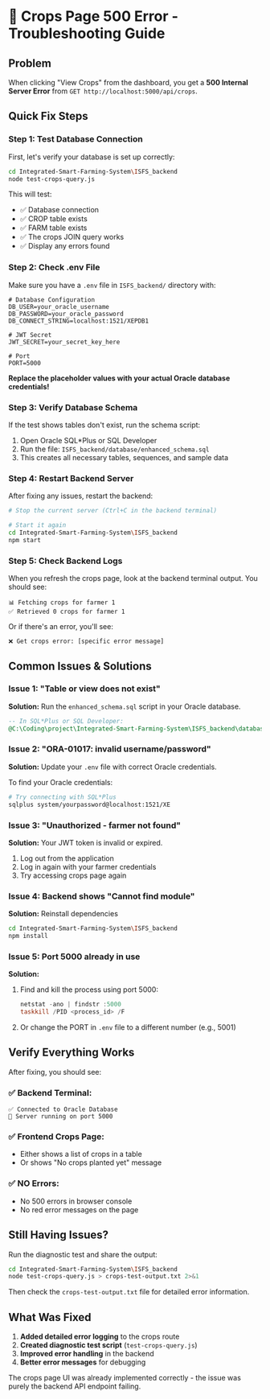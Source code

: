 # 🌾 Crops Page 500 Error - Troubleshooting Guide

## Problem
When clicking "View Crops" from the dashboard, you get a **500 Internal Server Error** from `GET http://localhost:5000/api/crops`.

## Quick Fix Steps

### Step 1: Test Database Connection
First, let's verify your database is set up correctly:

```bash
cd Integrated-Smart-Farming-System\ISFS_backend
node test-crops-query.js
```

This will test:
- ✅ Database connection
- ✅ CROP table exists
- ✅ FARM table exists
- ✅ The crops JOIN query works
- ✅ Display any errors found

### Step 2: Check .env File
Make sure you have a `.env` file in `ISFS_backend/` directory with:

```env
# Database Configuration
DB_USER=your_oracle_username
DB_PASSWORD=your_oracle_password
DB_CONNECT_STRING=localhost:1521/XEPDB1

# JWT Secret
JWT_SECRET=your_secret_key_here

# Port
PORT=5000
```

**Replace the placeholder values with your actual Oracle database credentials!**

### Step 3: Verify Database Schema
If the test shows tables don't exist, run the schema script:

1. Open Oracle SQL*Plus or SQL Developer
2. Run the file: `ISFS_backend/database/enhanced_schema.sql`
3. This creates all necessary tables, sequences, and sample data

### Step 4: Restart Backend Server
After fixing any issues, restart the backend:

```bash
# Stop the current server (Ctrl+C in the backend terminal)

# Start it again
cd Integrated-Smart-Farming-System\ISFS_backend
npm start
```

### Step 5: Check Backend Logs
When you refresh the crops page, look at the backend terminal output. You should see:

```
📊 Fetching crops for farmer 1
✅ Retrieved 0 crops for farmer 1
```

Or if there's an error, you'll see:
```
❌ Get crops error: [specific error message]
```

## Common Issues & Solutions

### Issue 1: "Table or view does not exist"
**Solution:** Run the `enhanced_schema.sql` script in your Oracle database.

```sql
-- In SQL*Plus or SQL Developer:
@C:\Coding\project\Integrated-Smart-Farming-System\ISFS_backend\database\enhanced_schema.sql
```

### Issue 2: "ORA-01017: invalid username/password"
**Solution:** Update your `.env` file with correct Oracle credentials.

To find your Oracle credentials:
```bash
# Try connecting with SQL*Plus
sqlplus system/yourpassword@localhost:1521/XE
```

### Issue 3: "Unauthorized - farmer not found"
**Solution:** Your JWT token is invalid or expired.
1. Log out from the application
2. Log in again with your farmer credentials
3. Try accessing crops page again

### Issue 4: Backend shows "Cannot find module"
**Solution:** Reinstall dependencies
```bash
cd Integrated-Smart-Farming-System\ISFS_backend
npm install
```

### Issue 5: Port 5000 already in use
**Solution:** 
1. Find and kill the process using port 5000:
   ```powershell
   netstat -ano | findstr :5000
   taskkill /PID <process_id> /F
   ```
2. Or change the PORT in `.env` file to a different number (e.g., 5001)

## Verify Everything Works

After fixing, you should see:

### ✅ Backend Terminal:
```
✅ Connected to Oracle Database
🚀 Server running on port 5000
```

### ✅ Frontend Crops Page:
- Either shows a list of crops in a table
- Or shows "No crops planted yet" message

### ✅ NO Errors:
- No 500 errors in browser console
- No red error messages on the page

## Still Having Issues?

Run the diagnostic test and share the output:

```bash
cd Integrated-Smart-Farming-System\ISFS_backend
node test-crops-query.js > crops-test-output.txt 2>&1
```

Then check the `crops-test-output.txt` file for detailed error information.

## What Was Fixed

1. **Added detailed error logging** to the crops route
2. **Created diagnostic test script** (`test-crops-query.js`)
3. **Improved error handling** in the backend
4. **Better error messages** for debugging

The crops page UI was already implemented correctly - the issue was purely the backend API endpoint failing.

